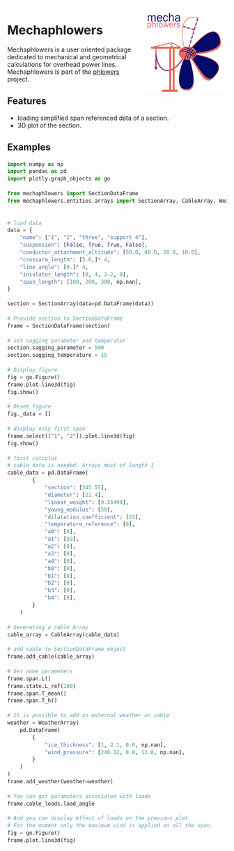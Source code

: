 <img src="_static/logos/mechaphlowers_fullsize.png" width="200" height="200" alt="Phlowers logo" style="float: right; display: block; margin: 0 auto"/>

# Mechaphlowers


Mechaphlowers is a user oriented package dedicated to mechanical and geometrical calculations for overhead power lines.  
Mechaphlowers is part of the [phlowers](https://phlowers.readthedocs.io/en/latest/) project.

## Features

- loading simplified span referenced data of a section.
- 3D plot of the section.

<!-- ## Why use mechaphlowers ? -->


## Examples

```python
import numpy as np
import pandas as pd
import plotly.graph_objects as go

from mechaphlowers import SectionDataFrame
from mechaphlowers.entities.arrays import SectionArray, CableArray, WeatherArray


# load data 
data = {
	"name": ["1", "2", "three", "support 4"],
	"suspension": [False, True, True, False],
	"conductor_attachment_altitude": [50.0, 40.0, 20.0, 10.0],
	"crossarm_length": [5.0,]* 4,
	"line_angle": [0.]* 4,
	"insulator_length": [0, 4, 3.2, 0],
	"span_length": [100, 200, 300, np.nan],
}

section = SectionArray(data=pd.DataFrame(data))

# Provide section to SectionDataFrame
frame = SectionDataFrame(section)

# set sagging parameter and temperatur 
section.sagging_parameter = 500
section.sagging_temperature = 15

# Display figure
fig = go.Figure()
frame.plot.line3d(fig)
fig.show()

# Reset figure
fig._data = []

# display only first span
frame.select(["1", "2"]).plot.line3d(fig)
fig.show()

# first calculus
# cable data is needed. Arrays must of length 1
cable_data = pd.DataFrame(
		{
			"section": [345.55],
			"diameter": [22.4],
			"linear_weight": [9.55494],
			"young_modulus": [59],
			"dilatation_coefficient": [23],
			"temperature_reference": [0],
			"a0": [0],
			"a1": [59],
			"a2": [0],
			"a3": [0],
			"a4": [0],
			"b0": [0],
			"b1": [0],
			"b2": [0],
			"b3": [0],
			"b4": [0],
		}
	)

# Generating a cable Array
cable_array = CableArray(cable_data)

# add cable to SectionDataFrame object
frame.add_cable(cable_array)

# Get some parameters
frame.span.L()
frame.state.L_ref(100)
frame.span.T_mean()
frame.span.T_h()

# It is possible to add an external weather on cable
weather = WeatherArray(
	pd.DataFrame(
		{
			"ice_thickness": [1, 2.1, 0.0, np.nan],
			"wind_pressure": [240.12, 0.0, 12.0, np.nan],
		}
	)
)
frame.add_weather(weather=weather)

# You can get parameters associated with loads
frame.cable_loads.load_angle

# And you can display effect of loads on the previous plot
# For the moment only the maximum wind is applied on all the span.
fig = go.Figure()
frame.plot.line3d(fig)


```
